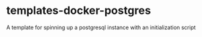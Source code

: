 # templates-docker-postgres
A template for spinning up a postgresql instance with an initialization script
